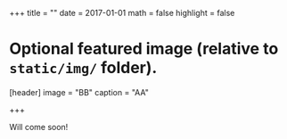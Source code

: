 +++
title = ""
date = 2017-01-01
math = false
highlight = false

# Optional featured image (relative to `static/img/` folder).
[header]
image = "BB"
caption = "AA"

+++

Will come soon!